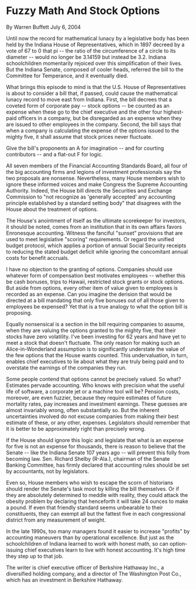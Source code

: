 # Fuzzy Math And Stock Options

By Warren Buffett July 6, 2004

Until now the record for mathematical lunacy by a legislative body has been held by the Indiana House of Representatives, which in 1897 decreed by a vote of 67 to 0 that pi -- the ratio of the circumference of a circle to its diameter -- would no longer be 3.14159 but instead be 3.2. Indiana schoolchildren momentarily rejoiced over this simplification of their lives. But the Indiana Senate, composed of cooler heads, referred the bill to the Committee for Temperance, and it eventually died.

What brings this episode to mind is that the U.S. House of Representatives is about to consider a bill that, if passed, could cause the mathematical lunacy record to move east from Indiana. First, the bill decrees that a coveted form of corporate pay -- stock options -- be counted as an expense when these go to the chief executive and the other four highest-paid officers in a company, but be disregarded as an expense when they are issued to other employees in the company. Second, the bill says that when a company is calculating the expense of the options issued to the mighty five, it shall assume that stock prices never fluctuate.

Give the bill's proponents an A for imagination -- and for courting contributors -- and a flat-out F for logic.

All seven members of the Financial Accounting Standards Board, all four of the big accounting firms and legions of investment professionals say the two proposals are nonsense. Nevertheless, many House members wish to ignore these informed voices and make Congress the Supreme Accounting Authority. Indeed, the House bill directs the Securities and Exchange Commission to "not recognize as 'generally accepted' any accounting principle established by a standard setting body" that disagrees with the House about the treatment of options.

The House's anointment of itself as the ultimate scorekeeper for investors, it should be noted, comes from an institution that in its own affairs favors Enronesque accounting. Witness the fanciful "sunset" provisions that are used to meet legislative "scoring" requirements. Or regard the unified budget protocol, which applies a portion of annual Social Security receipts to reducing the stated budget deficit while ignoring the concomitant annual costs for benefit accruals.

I have no objection to the granting of options. Companies should use whatever form of compensation best motivates employees -- whether this be cash bonuses, trips to Hawaii, restricted stock grants or stock options. But aside from options, every other item of value given to employees is recorded as an expense. Can you imagine the derision that would be directed at a bill mandating that only five bonuses out of all those given to employees be expensed? Yet that is a true analogy to what the option bill is proposing.

Equally nonsensical is a section in the bill requiring companies to assume, when they are valuing the options granted to the mighty five, that their stocks have zero volatility. I've been investing for 62 years and have yet to meet a stock that doesn't fluctuate. The only reason for making such an Alice-in-Wonderland assumption is to significantly understate the value of the few options that the House wants counted. This undervaluation, in turn, enables chief executives to lie about what they are truly being paid and to overstate the earnings of the companies they run.

Some people contend that options cannot be precisely valued. So what? Estimates pervade accounting. Who knows with precision what the useful life of software, a corporate jet or a machine tool will be? Pension costs, moreover, are even fuzzier, because they require estimates of future mortality rates, pay increases and investment earnings. These guesses are almost invariably wrong, often substantially so. But the inherent uncertainties involved do not excuse companies from making their best estimate of these, or any other, expenses. Legislators should remember that it is better to be approximately right than precisely wrong.

If the House should ignore this logic and legislate that what is an expense for five is not an expense for thousands, there is reason to believe that the Senate -- like the Indiana Senate 107 years ago -- will prevent this folly from becoming law. Sen. Richard Shelby (R-Ala.), chairman of the Senate Banking Committee, has firmly declared that accounting rules should be set by accountants, not by legislators.

Even so, House members who wish to escape the scorn of historians should render the Senate's task moot by killing the bill themselves. Or if they are absolutely determined to meddle with reality, they could attack the obesity problem by declaring that henceforth it will take 24 ounces to make a pound. If even that friendly standard seems unbearable to their constituents, they can exempt all but the fattest five in each congressional district from any measurement of weight.

In the late 1990s, too many managers found it easier to increase "profits" by accounting maneuvers than by operational excellence. But just as the schoolchildren of Indiana learned to work with honest math, so can option-issuing chief executives learn to live with honest accounting. It's high time they step up to that job.

The writer is chief executive officer of Berkshire Hathaway Inc., a diversified holding company, and a director of The Washington Post Co., which has an investment in Berkshire Hathaway.
